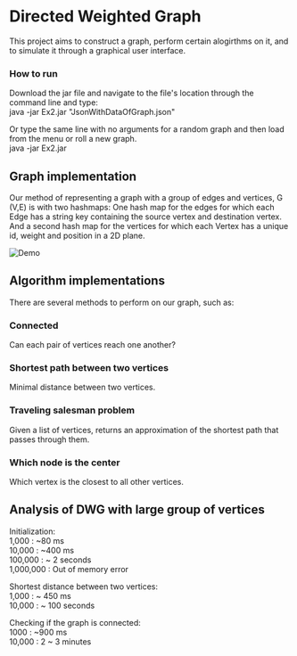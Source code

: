 # Directed Weighted Graph
This project aims to construct a graph, perform certain alogirthms on it, and to simulate it through a graphical user interface.

### How to run
Download the jar file and navigate to the file's location through the command line and type: <br />
java -jar Ex2.jar "JsonWithDataOfGraph.json" <br />

Or type the same line with no arguments for a random graph and then load from the menu or roll a new graph. <br />
java -jar Ex2.jar

## Graph implementation
Our method of representing a graph with a group of edges and vertices, G (V,E) is with two hashmaps:
One hash map for the edges for which each Edge has a string key containing the source vertex and destination vertex.
And a second hash map for the vertices for which each Vertex has a unique id, weight and position in a 2D plane.

![Demo](https://github.com/Tomi-1997/CS-2ndYear/blob/main/OOP/2/looks3d_butnotreally.gif)

## Algorithm implementations
There are several methods to perform on our graph, such as:
### Connected
Can each pair of vertices reach one another?
### Shortest path between two vertices
Minimal distance between two vertices.
### Traveling salesman problem
Given a list of vertices, returns an approximation of the shortest path that passes through them.
### Which node is the center
Which vertex is the closest to all other vertices.

## Analysis of DWG with large group of vertices
Initialization:  <br />
1,000 : ~80 ms <br />
10,000 : ~400 ms <br />
100,000 : ~ 2 seconds <br />
1,000,000 : Out of memory error <br />

Shortest distance between two vertices: <br />
1,000 : ~ 450 ms  <br />
10,000 :  ~ 100 seconds <br />

Checking if the graph is connected:  <br />
1000 : ~900 ms <br />
10,000 :  2 ~ 3 minutes <br />


